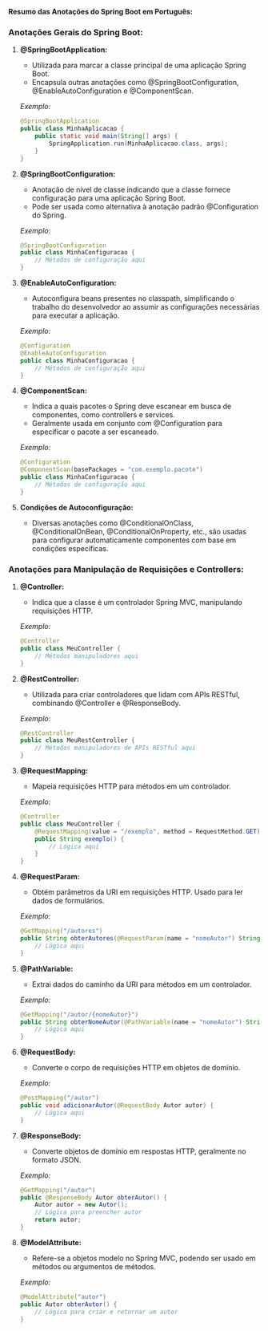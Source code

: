 **Resumo das Anotações do Spring Boot em Português:**

### Anotações Gerais do Spring Boot:

1. **@SpringBootApplication:**
   - Utilizada para marcar a classe principal de uma aplicação Spring Boot.
   - Encapsula outras anotações como @SpringBootConfiguration, @EnableAutoConfiguration e @ComponentScan.

   *Exemplo:*
   ```java
   @SpringBootApplication
   public class MinhaAplicacao {
       public static void main(String[] args) {
           SpringApplication.run(MinhaAplicacao.class, args);
       }
   }
   ```

2. **@SpringBootConfiguration:**
   - Anotação de nível de classe indicando que a classe fornece configuração para uma aplicação Spring Boot.
   - Pode ser usada como alternativa à anotação padrão @Configuration do Spring.

   *Exemplo:*
   ```java
   @SpringBootConfiguration
   public class MinhaConfiguracao {
       // Métodos de configuração aqui
   }
   ```

3. **@EnableAutoConfiguration:**
   - Autoconfigura beans presentes no classpath, simplificando o trabalho do desenvolvedor ao assumir as configurações necessárias para executar a aplicação.

   *Exemplo:*
   ```java
   @Configuration
   @EnableAutoConfiguration
   public class MinhaConfiguracao {
       // Métodos de configuração aqui
   }
   ```

4. **@ComponentScan:**
   - Indica a quais pacotes o Spring deve escanear em busca de componentes, como controllers e services.
   - Geralmente usada em conjunto com @Configuration para especificar o pacote a ser escaneado.

   *Exemplo:*
   ```java
   @Configuration
   @ComponentScan(basePackages = "com.exemplo.pacote")
   public class MinhaConfiguracao {
       // Métodos de configuração aqui
   }
   ```

5. **Condições de Autoconfiguração:**
   - Diversas anotações como @ConditionalOnClass, @ConditionalOnBean, @ConditionalOnProperty, etc., são usadas para configurar automaticamente componentes com base em condições específicas.

### Anotações para Manipulação de Requisições e Controllers:

1. **@Controller:**
   - Indica que a classe é um controlador Spring MVC, manipulando requisições HTTP.
   
   *Exemplo:*
   ```java
   @Controller
   public class MeuController {
       // Métodos manipuladores aqui
   }
   ```

2. **@RestController:**
   - Utilizada para criar controladores que lidam com APIs RESTful, combinando @Controller e @ResponseBody.

   *Exemplo:*
   ```java
   @RestController
   public class MeuRestController {
       // Métodos manipuladores de APIs RESTful aqui
   }
   ```

3. **@RequestMapping:**
   - Mapeia requisições HTTP para métodos em um controlador.
   
   *Exemplo:*
   ```java
   @Controller
   public class MeuController {
       @RequestMapping(value = "/exemplo", method = RequestMethod.GET)
       public String exemplo() {
           // Lógica aqui
       }
   }
   ```

4. **@RequestParam:**
   - Obtém parâmetros da URI em requisições HTTP. Usado para ler dados de formulários.

   *Exemplo:*
   ```java
   @GetMapping("/autores")
   public String obterAutores(@RequestParam(name = "nomeAutor") String nome) {
       // Lógica aqui
   }
   ```

5. **@PathVariable:**
   - Extrai dados do caminho da URI para métodos em um controlador.
   
   *Exemplo:*
   ```java
   @GetMapping("/autor/{nomeAutor}")
   public String obterNomeAutor(@PathVariable(name = "nomeAutor") String nome) {
       // Lógica aqui
   }
   ```

6. **@RequestBody:**
   - Converte o corpo de requisições HTTP em objetos de domínio.

   *Exemplo:*
   ```java
   @PostMapping("/autor")
   public void adicionarAutor(@RequestBody Autor autor) {
       // Lógica aqui
   }
   ```

7. **@ResponseBody:**
   - Converte objetos de domínio em respostas HTTP, geralmente no formato JSON.

   *Exemplo:*
   ```java
   @GetMapping("/autor")
   public @ResponseBody Autor obterAutor() {
       Autor autor = new Autor();
       // Lógica para preencher autor
       return autor;
   }
   ```

8. **@ModelAttribute:**
   - Refere-se a objetos modelo no Spring MVC, podendo ser usado em métodos ou argumentos de métodos.

   *Exemplo:*
   ```java
   @ModelAttribute("autor")
   public Autor obterAutor() {
       // Lógica para criar e retornar um autor
   }
   ```
